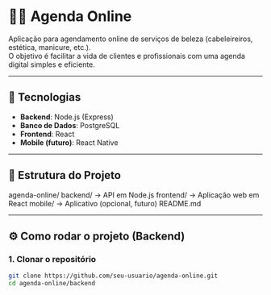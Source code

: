 # 💇‍♀️ Agenda Online

Aplicação para agendamento online de serviços de beleza (cabeleireiros, estética, manicure, etc.).  
O objetivo é facilitar a vida de clientes e profissionais com uma agenda digital simples e eficiente.

---

## 🚀 Tecnologias
- **Backend**: Node.js (Express)  
- **Banco de Dados**: PostgreSQL  
- **Frontend**: React  
- **Mobile (futuro)**: React Native  

---

## 📂 Estrutura do Projeto
agenda-online/
backend/ -> API em Node.js
frontend/ -> Aplicação web em React
mobile/ -> Aplicativo (opcional, futuro)
README.md


---

## ⚙️ Como rodar o projeto (Backend)

### 1. Clonar o repositório
```bash
git clone https://github.com/seu-usuario/agenda-online.git
cd agenda-online/backend